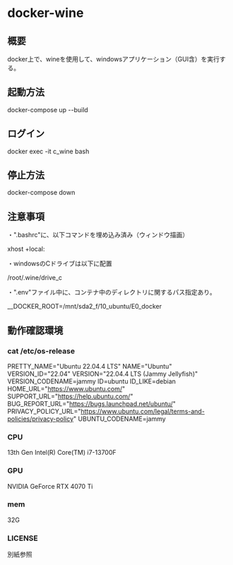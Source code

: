 # docker-wine

## 概要

docker上で、wineを使用して、windowsアプリケーション（GUI含）を実行する。

## 起動方法

docker-compose up --build

## ログイン

docker exec -it c_wine bash

## 停止方法

docker-compose down

## 注意事項

・".bashrc"に、以下コマンドを埋め込み済み（ウィンドウ描画）

xhost +local:

・windowsのCドライブは以下に配置

/root/.wine/drive_c

・".env"ファイル中に、コンテナ中のディレクトリに関するパス指定あり。

__DOCKER_ROOT=/mnt/sda2_f/10_ubuntu/E0_docker


## 動作確認環境

### cat /etc/os-release

PRETTY_NAME="Ubuntu 22.04.4 LTS"
NAME="Ubuntu"
VERSION_ID="22.04"
VERSION="22.04.4 LTS (Jammy Jellyfish)"
VERSION_CODENAME=jammy
ID=ubuntu
ID_LIKE=debian
HOME_URL="https://www.ubuntu.com/"
SUPPORT_URL="https://help.ubuntu.com/"
BUG_REPORT_URL="https://bugs.launchpad.net/ubuntu/"
PRIVACY_POLICY_URL="https://www.ubuntu.com/legal/terms-and-policies/privacy-policy"
UBUNTU_CODENAME=jammy

### CPU

13th Gen Intel(R) Core(TM) i7-13700F

### GPU

NVIDIA GeForce RTX 4070 Ti

### mem

32G

### LICENSE

別紙参照
